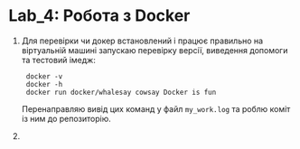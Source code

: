# Lab_4: Робота з Docker

1. Для перевірки чи докер встановлений і працює правильно на віртуальній машині запускаю перевірку версії, виведення допомоги та тестовий імедж:
   
        docker -v
        docker -h
        docker run docker/whalesay cowsay Docker is fun

    Перенаправляю вивід цих команд у файл `my_work.log` та роблю коміт із ним до репозиторію.
    
2. 